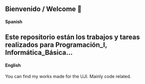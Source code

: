 ## Bienvenido / Welcome :wave:

#### Spanish
Este repositorio están los trabajos y tareas realizados para Programación_I, Informática_Básica...
---

#### English
You can find my works made for the UJI. Mainly code related. 
